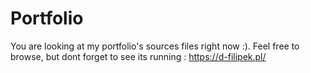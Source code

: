 # Portfolio

You are looking at my portfolio's sources files right now :).
Feel free to browse, but dont forget to see its running : https://d-filipek.pl/

